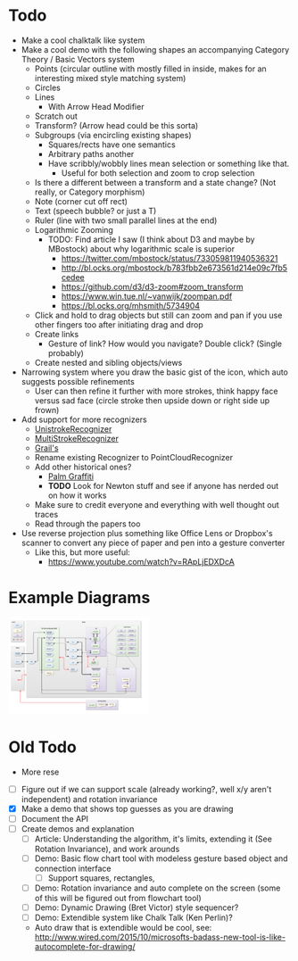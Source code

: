 # Todo
  - Make a cool chalktalk like system
  - Make a cool demo with the following shapes an accompanying Category Theory / Basic Vectors system
    - Points (circular outline with mostly filled in inside, makes for an interesting mixed style matching system)
    - Circles
    - Lines
      - With Arrow Head Modifier
    - Scratch out
    - Transform? (Arrow head could be this sorta)
    - Subgroups (via encircling existing shapes)
      - Squares/rects have one semantics
      - Arbitrary paths another
      - Have scribbly/wobbly lines mean selection or something like that.
        - Useful for both selection and zoom to crop selection
    - Is there a different between a transform and a state change? (Not really, or Category morphism)
    - Note (corner cut off rect)
    - Text (speech bubble? or just a T)
    - Ruler (line with two small parallel lines at the end)
    - Logarithmic Zooming
      - TODO: Find article I saw (I think about D3 and maybe by MBostock) about why logarithmic scale is superior
        - https://twitter.com/mbostock/status/733059811940536321
        - http://bl.ocks.org/mbostock/b783fbb2e673561d214e09c7fb5cedee
        - https://github.com/d3/d3-zoom#zoom_transform
        - https://www.win.tue.nl/~vanwijk/zoompan.pdf
        - https://bl.ocks.org/mhsmith/5734904
    - Click and hold to drag objects but still can zoom and pan if you use other fingers too after initiating drag and drop
    - Create links
      - Gesture of link? How would you navigate? Double click? (Single probably)
    - Create nested and sibling objects/views
  - Narrowing system where you draw the basic gist of the icon, which auto suggests possible refinements
    - User can then refine it further with more strokes, think happy face versus sad face (circle stroke then upside down or right side up frown)
  - Add support for more recognizers
    - [UnistrokeRecognizer](http://depts.washington.edu/aimgroup/proj/dollar/)
    - [MultiStrokeRecognizer](http://depts.washington.edu/aimgroup/proj/dollar/ndollar.html)
    - [Grail's](https://jackschaedler.github.io/handwriting-recognition/)
    - Rename existing Recognizer to PointCloudRecognizer
    - Add other historical ones?
      - [Palm Graffiti](https://en.wikipedia.org/wiki/Graffiti_(Palm_OS))
      - **TODO** Look for Newton stuff and see if anyone has nerded out on how it works
    - Make sure to credit everyone and everything with well thought out traces
    - Read through the papers too
   - Use reverse projection plus something like Office Lens or Dropbox's scanner to convert any piece of paper and pen into a gesture converter
     - Like this, but more useful:
       - https://www.youtube.com/watch?v=RApLjEDXDcA

# Example Diagrams
<img src="images/hierarchical.png" style="width:50%"/>

# Old Todo
  - More rese
  - [ ] Figure out if we can support scale (already working?, well x/y aren't independent) and rotation invariance
  - [x] Make a demo that shows top guesses as you are drawing
  - [ ] Document the API
  - [ ] Create demos and explanation
    - [ ] Article: Understanding the algorithm, it's limits, extending it (See Rotation Invariance), and work arounds
    - [ ] Demo: Basic flow chart tool with modeless gesture based object and connection interface
      - [ ] Support squares, rectangles,
    - [ ] Demo: Rotation invariance and auto complete on the screen (some of this will be figured out from flowchart tool)
    - [ ] Demo: Dynamic Drawing (Bret Victor) style sequencer?
    - [ ] Demo: Extendible system like Chalk Talk (Ken Perlin)?
    - Auto draw that is extendible would be cool, see: http://www.wired.com/2015/10/microsofts-badass-new-tool-is-like-autocomplete-for-drawing/

